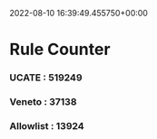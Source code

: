 2022-08-10 16:39:49.455750+00:00
# Rule Counter 
 ### UCATE : 519249

 ### Veneto : 37138

 ### Allowlist : 13924